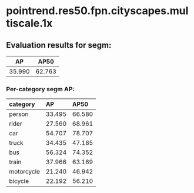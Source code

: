 # pointrend.res50.fpn.cityscapes.multiscale.1x  

## Evaluation results for segm:  

|   AP   |  AP50  |  
|:------:|:------:|  
| 35.990 | 62.763 |

### Per-category segm AP:  

| category   | AP     | AP50   |  
|:-----------|:-------|:-------|  
| person     | 33.495 | 66.580 |  
| rider      | 27.560 | 68.961 |  
| car        | 54.707 | 78.707 |  
| truck      | 34.435 | 47.185 |  
| bus        | 56.324 | 74.352 |  
| train      | 37.966 | 63.169 |  
| motorcycle | 21.240 | 46.942 |  
| bicycle    | 22.192 | 56.210 |
